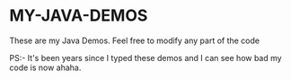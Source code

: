# MY-JAVA-DEMOS
These are my Java Demos. Feel free to modify any part of the code 

PS:- It's been years since I typed these demos and I can see how bad my code is now ahaha.
